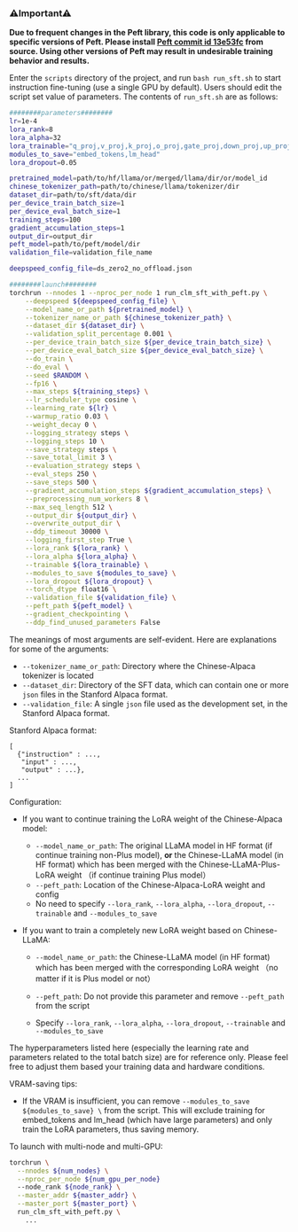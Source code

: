 ### ⚠️Important⚠️

**Due to frequent changes in the Peft library, this code is only applicable to specific versions of Peft. Please install [Peft commit id 13e53fc](https://github.com/huggingface/peft/tree/13e53fc) from source. Using other versions of Peft may result in undesirable training behavior and results.**


Enter the `scripts` directory of the project, and run `bash run_sft.sh` to start instruction fine-tuning (use a single GPU by default). Users should edit the script set value of parameters. The contents of `run_sft.sh` are as follows:

```bash
########parameters########
lr=1e-4
lora_rank=8
lora_alpha=32
lora_trainable="q_proj,v_proj,k_proj,o_proj,gate_proj,down_proj,up_proj"
modules_to_save="embed_tokens,lm_head"
lora_dropout=0.05

pretrained_model=path/to/hf/llama/or/merged/llama/dir/or/model_id
chinese_tokenizer_path=path/to/chinese/llama/tokenizer/dir
dataset_dir=path/to/sft/data/dir
per_device_train_batch_size=1
per_device_eval_batch_size=1
training_steps=100
gradient_accumulation_steps=1
output_dir=output_dir
peft_model=path/to/peft/model/dir
validation_file=validation_file_name

deepspeed_config_file=ds_zero2_no_offload.json

########launch########
torchrun --nnodes 1 --nproc_per_node 1 run_clm_sft_with_peft.py \
    --deepspeed ${deepspeed_config_file} \
    --model_name_or_path ${pretrained_model} \
    --tokenizer_name_or_path ${chinese_tokenizer_path} \
    --dataset_dir ${dataset_dir} \
    --validation_split_percentage 0.001 \
    --per_device_train_batch_size ${per_device_train_batch_size} \
    --per_device_eval_batch_size ${per_device_eval_batch_size} \
    --do_train \
    --do_eval \
    --seed $RANDOM \
    --fp16 \
    --max_steps ${training_steps} \
    --lr_scheduler_type cosine \
    --learning_rate ${lr} \
    --warmup_ratio 0.03 \
    --weight_decay 0 \
    --logging_strategy steps \
    --logging_steps 10 \
    --save_strategy steps \
    --save_total_limit 3 \
    --evaluation_strategy steps \
    --eval_steps 250 \
    --save_steps 500 \
    --gradient_accumulation_steps ${gradient_accumulation_steps} \
    --preprocessing_num_workers 8 \
    --max_seq_length 512 \
    --output_dir ${output_dir} \
    --overwrite_output_dir \
    --ddp_timeout 30000 \
    --logging_first_step True \
    --lora_rank ${lora_rank} \
    --lora_alpha ${lora_alpha} \
    --trainable ${lora_trainable} \
    --modules_to_save ${modules_to_save} \
    --lora_dropout ${lora_dropout} \
    --torch_dtype float16 \
    --validation_file ${validation_file} \
    --peft_path ${peft_model} \
    --gradient_checkpointing \
    --ddp_find_unused_parameters False
```

The meanings of most arguments are self-evident. Here are explanations for some of the arguments:

* `--tokenizer_name_or_path`: Directory where the Chinese-Alpaca tokenizer is located
* `--dataset_dir`: Directory of the SFT data, which can contain one or more `json` files in the Stanford Alpaca format.
* `--validation_file`: A single `json` file used as the development set, in the Stanford Alpaca format.

Stanford Alpaca format:
```
[
  {"instruction" : ...,
   "input" : ...,
   "output" : ...},
  ...
]
```

Configuration:

* If you want to continue training the LoRA weight of the Chinese-Alpaca model:
  - `--model_name_or_path`: The original LLaMA model in HF format (if continue training non-Plus model), **or** the Chinese-LLaMA model (in HF format) which has been merged with the Chinese-LLaMA-Plus-LoRA weight （if continue training Plus model）
  - `--peft_path`: Location of the Chinese-Alpaca-LoRA weight and config
  
  * No need to specify `--lora_rank`, `--lora_alpha`, `--lora_dropout`, `--trainable` and `--modules_to_save`
  

* If you want to train a completely new LoRA weight based on Chinese-LLaMA:

  * `--model_name_or_path`: the Chinese-LLaMA model (in HF format) which has been merged with the corresponding LoRA weight （no matter if it is Plus model or not）

  * `--peft_path`: Do not provide this parameter and remove `--peft_path` from the script

  * Specify `--lora_rank`, `--lora_alpha`, `--lora_dropout`, `--trainable` and `--modules_to_save`





The hyperparameters listed here (especially the learning rate and parameters related to the total batch size) are for reference only. Please feel free to adjust them based your training data and hardware conditions.

VRAM-saving tips:
* If the VRAM is insufficient, you can remove `--modules_to_save ${modules_to_save} \` from the script. This will exclude training for embed_tokens and lm_head (which have large parameters) and only train the LoRA parameters, thus saving memory.


To launch with multi-node and multi-GPU:
```bash
torchrun \
  --nnodes ${num_nodes} \
  --nproc_per_node ${num_gpu_per_node} 
  --node_rank ${node_rank} \
  --master_addr ${master_addr} \
  --master_port ${master_port} \
  run_clm_sft_with_peft.py \
    ...
```
